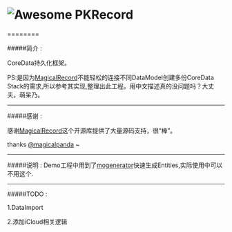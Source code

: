 # ![Awesome](https://github.com/passerbycrk/PKRecord/blob/master/logo/awesome_logo_small.png?raw=true) PKRecord
========

#####简介 :

CoreData持久化框架。

PS:是因为[MagicalRecord](https://github.com/magicalpanda/MagicalRecord)不能轻松的连接不同DataModel创建多份CoreData Stack的需求,所以参考其实现,整理出此工程。用中文描述真的没问题吗？大丈夫，萌呆乃。

---
#####感谢 :

感谢[MagicalRecord](https://github.com/magicalpanda/MagicalRecord)这个开源库提供了大量源码支持，很“棒”。

thanks [@magicalpanda](https://github.com/magicalpanda/) ~

---
#####说明 :
Demo工程中用到了[mogenerator](https://github.com/rentzsch/mogenerator)快速生成Entities,实际使用中可以不用这个.

---
#####TODO :

1.DataImport

2.添加iCloud相关逻辑

